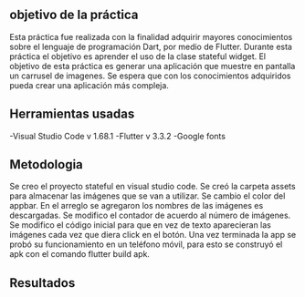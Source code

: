

## objetivo de la práctica

Esta práctica fue realizada con la finalidad adquirir mayores conocimientos sobre el lenguaje de programación Dart, por medio de Flutter. Durante esta práctica el objetivo es aprender el uso de la clase stateful widget. El objetivo de esta práctica es generar una aplicación que muestre en pantalla un carrusel de imagenes. Se espera que con los conocimientos adquiridos pueda crear una aplicación más compleja.



## Herramientas usadas

-Visual Studio Code v 1.68.1
-Flutter v 3.3.2
-Google fonts



## Metodologia

Se creo el proyecto stateful en visual studio code. Se creó la carpeta assets para almacenar las imágenes que se van a utilizar. Se cambio el color del appbar. En el arreglo se agregaron los nombres de las imágenes es descargadas. Se modifico el contador de acuerdo al número de imágenes. Se modifico el código inicial para que en vez de texto aparecieran las imágenes cada vez que diera click en el botón. Una vez terminada la app se probó su funcionamiento en un teléfono móvil, para esto se construyó el apk con el comando flutter build apk.

## Resultados
